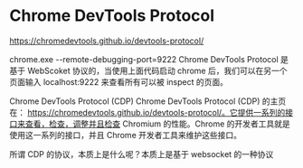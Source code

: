 # Chrome DevTools Protocol
https://chromedevtools.github.io/devtools-protocol/

chrome.exe --remote-debugging-port=9222
Chrome DevTools Protocol 是基于 WebScoket 协议的，当使用上面代码启动 chrome 后，我们可以在另一个页面输入 localhost:9222 来查看所有可以被 inspect 的页面。


Chrome DevTools Protocol (CDP)
Chrome DevTools Protocol (CDP) 的主页在：
https://chromedevtools.github.io/devtools-protocol/。它提供一系列的接口来查看，检查，调整并且检查 Chromium 的性能。Chrome 的开发者工具就是使用这一系列的接口，并且 Chrome 开发者工具来维护这些接口。

所谓 CDP 的协议，本质上是什么呢？本质上是基于 websocket 的一种协议